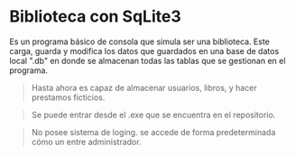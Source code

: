 # Biblioteca con SqLite3

Es un programa básico de consola que simula ser una biblioteca. Este carga, guarda y modifica los datos que guardados en una base de datos local ".db" en donde se almacenan todas las tablas que se gestionan en el programa.

>Hasta ahora es capaz de almacenar usuarios, libros, y hacer prestamos ficticios.

>Se puede entrar desde el .exe que se encuentra en el repositorio.

>No posee sistema de loging. se accede de forma predeterminada cómo un entre administrador.

